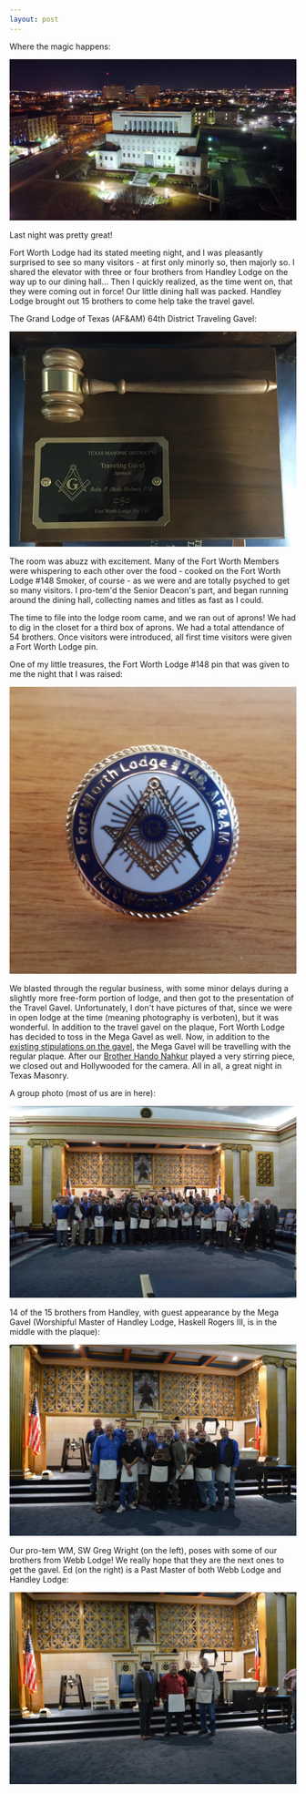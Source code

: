 ```yaml
---
layout: post
---
```

Where the magic happens:

![The Fort Worth Masonic Temple](/assets/images/2017-03-13-handley-lodge-captures-the-travel-gavel-temple.jpg)

Last night was pretty great!

Fort Worth Lodge had its stated meeting night, and I was pleasantly surprised to see so many visitors - at first only minorly so, then majorly so. I shared the elevator with three or four brothers from Handley Lodge on the way up to our dining hall... Then I quickly realized, as the time went on, that they were coming out in force! Our little dining hall was packed. Handley Lodge brought out 15 brothers to come help take the travel gavel.

The Grand Lodge of Texas (AF&AM) 64th District Traveling Gavel:

![Eyes on the Prize](/assets/images/2017-03-13-handley-lodge-captures-the-travel-gavel-traveling-gavel.jpg)

The room was abuzz with excitement. Many of the Fort Worth Members were whispering to each other over the food - cooked on the Fort Worth Lodge #148 Smoker, of course - as we were and are totally psyched to get so many visitors. I pro-tem'd the Senior Deacon's part, and began running around the dining hall, collecting names and titles as fast as I could.

The time to file into the lodge room came, and we ran out of aprons! We had to dig in the closet for a third box of aprons. We had a total attendance of 54 brothers. Once visitors were introduced, all first time visitors were given a Fort Worth Lodge pin.

One of my little treasures, the Fort Worth Lodge #148 pin that was given to me the night that I was raised:

![Light in Pin Form](/assets/images/2017-03-13-handley-lodge-captures-the-travel-gavel-pin.jpg)

We blasted through the regular business, with some minor delays during a slightly more free-form portion of lodge, and then got to the presentation of the Travel Gavel. Unfortunately, I don't have pictures of that, since we were in open lodge at the time (meaning photography is verboten), but it was wonderful. In addition to the travel gavel on the plaque, Fort Worth Lodge has decided to toss in the Mega Gavel as well. Now, in addition to the [existing stipulations on the gavel](http://www.64th.org/traveling-gavel-rules/), the Mega Gavel will be travelling with the regular plaque. After our [Brother Hando Nahkur](http://www.handonahkur.com/) played a very stirring piece, we closed out and Hollywooded for the camera. All in all, a great night in Texas Masonry.

A group photo (most of us are in here):

![Everyone gather 'round!](/assets/images/2017-03-13-handley-lodge-captures-the-travel-gavel-group.jpg)

14 of the 15 brothers from Handley, with guest appearance by the Mega Gavel (Worshipful Master of Handley Lodge, Haskell Rogers III, is in the middle with the plaque):

![Handley](/assets/images/2017-03-13-handley-lodge-captures-the-travel-gavel-handley.jpg)

Our pro-tem WM, SW Greg Wright (on the left), poses with some of our brothers from Webb Lodge! We really hope that they are the next ones to get the gavel. Ed (on the right) is a Past Master of both Webb Lodge and Handley Lodge:

![Webb](/assets/images/2017-03-13-handley-lodge-captures-the-travel-gavel-webb.jpg)
